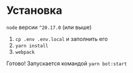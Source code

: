 # Установка

`node` версии `^20.17.0` (или выше)

1. `cp .env .env.local` и заполнить его
2. `yarn install`
3. `webpack`

Готово! Запускается командой `yarn bot:start`
